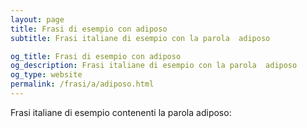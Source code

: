 ```yaml
---
layout: page
title: Frasi di esempio con adiposo 
subtitle: Frasi italiane di esempio con la parola  adiposo

og_title: Frasi di esempio con adiposo 
og_description: Frasi italiane di esempio con la parola  adiposo
og_type: website
permalink: /frasi/a/adiposo.html
---
```


Frasi italiane di esempio contenenti la parola adiposo:


